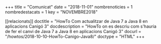 +++
title             = "Comunicat"
date              = "2018-11-01"
nombrenoticies    = 1
nombredestacats   = 1
key               = "NOVEMBRE2018"

[[relacionats]]
doctitle          = "HowTo Com actualitzar de Java 7 a Java 8 en aplicacions Canigó 3"
docdescription    = "HowTo on es descriu com s'hauria de fer el canvi de Java 7 a Java 8 en aplicacions Canigó 3"
docurl            = "/howtos/2018-10-10-HowTo-Canigo-Java8/"
doctype           = "HTML"
+++
